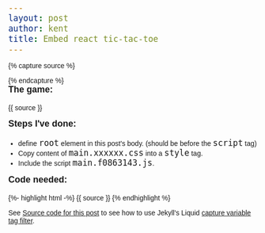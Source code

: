 ```yaml
---
layout: post
author: kent
title: Embed react tic-tac-toe
---
```


{% capture source %}
<div id="root"></div>
<style> h1{font-size:22px}h1,h2{margin-top:0}h2{font-size:20px}h3{font-size:18px}h3,h4{margin-top:0}h4{font-size:16px}h5{font-size:14px}h5,h6{margin-top:0}h6{font-size:12px}code{font-size:1.2em}ul{padding-inline-start:20px}*{box-sizing:border-box}body{font-family:sans-serif;margin:20px;padding:0}.square{background:#fff;border:1px solid #999;float:left;font-size:24px;font-weight:700;height:34px;line-height:34px;margin-right:-1px;margin-top:-1px;padding:0;text-align:center;width:34px}.board-row:after{clear:both;content:"";display:table}.status{margin-bottom:10px}.game{display:flex;flex-direction:row}.game-info{margin-left:20px}
/*# sourceMappingURL=main.9c5c5444.css.map*/</style>
<script src="{% link 7thh9p/build/static/js/main.f0863143.js %}"> </script>
{% endcapture %}

### The game:

{{ source }}

### Steps I've done:
- define `root` element in this post's body. (should be before the `script` tag)
- Copy content of `main.xxxxxx.css` into a `style` tag.
- Include the script `main.f0863143.js`.

### Code needed:

{%- highlight html -%}
  {{ source }}
{% endhighlight %}


See [Source code for this post](https://github.com/KentVu/KentVu.github.io/blob/master/{{page.path}}?plain=1) to see how to use Jekyll's Liquid [capture variable tag filter](https://shopify.github.io/liquid/tags/variable/).
